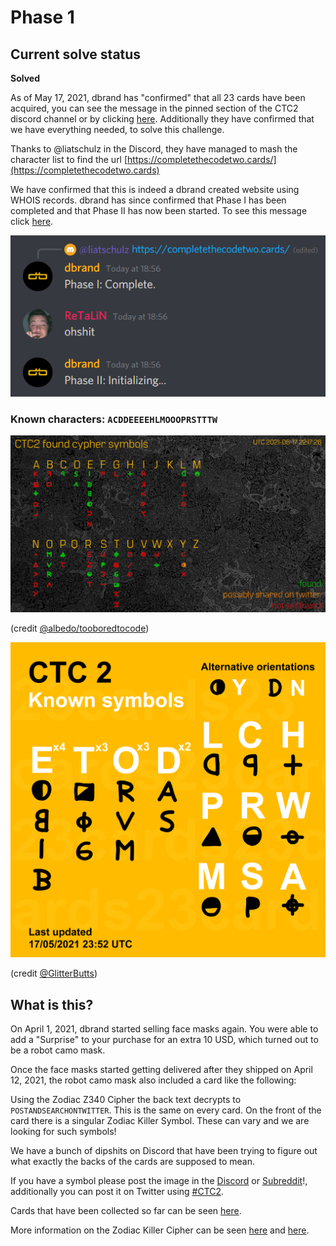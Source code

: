 # Phase 1

## Current solve status

**Solved**

As of May 17, 2021, dbrand has "confirmed" that all 23 cards have been acquired, you can see the message in the pinned section of the CTC2 discord channel or by clicking [here](https://discord.com/channels/520021794380447745/832309320934621234/843974368287653939). Additionally they have confirmed that we have everything needed, to solve this challenge.

Thanks to @liatschulz in the Discord, they have managed to mash the character list to find the url [https://completethecodetwo.cards/](https://completethecodetwo.cards)

We have confirmed that this is indeed a dbrand created website using WHOIS records. dbrand has since confirmed that Phase I has been completed and that Phase II has now been started. To see this message click [here](https://discord.com/channels/520021794380447745/832309320934621234/847171349113471046).

![message.png](https://github.com/Complete-the-Code/ctc2-phase-1/raw/master/message.png)

### Known characters: `ACDDEEEEHLMOOOPRSTTTW`

![CTC2.png](https://github.com/Complete-the-Code/ctc2-phase-1/raw/master/CTC2.png)

(credit [@albedo/tooboredtocode](https://github.com/tooboredtocode))

![Known.png](https://github.com/Complete-the-Code/ctc2-phase-1/raw/master/Known.png)

(credit [@GlitterButts](https://github.com/glitterbutts))

## What is this?

On April 1, 2021, dbrand started selling face masks again. You were able to add a "Surprise" to your purchase for an extra 10 USD, which turned out to be a robot camo mask.

Once the face masks started getting delivered after they shipped on April 12, 2021, the robot camo mask also included a card like the following:

Using the Zodiac Z340 Cipher the back text decrypts to `POSTANDSEARCHONTWITTER`. This is the same on every card. On the front of the card there is a singular Zodiac Killer Symbol. These can vary and we are looking for such symbols!

We have a bunch of dipshits on Discord that have been trying to figure out what exactly the backs of the cards are supposed to mean.

If you have a symbol please post the image in the [Discord](https://discord.gg/dbrand) or [Subreddit](https://www.reddit.com/r/dbrand)!, additionally you can post it on Twitter using [#CTC2](https://twitter.com/hashtag/CTC2).

Cards that have been collected so far can be seen [here](https://github.com/Complete-the-Code/ctc2-phase-1/blob/master/acquiredSymbols).

More information on the Zodiac Killer Cipher can be seen [here](http://zodiackillersite.com/viewtopic.php?f=23\&t=5079) and [here](https://www.dcode.fr/zodiac-killer-cipher).
